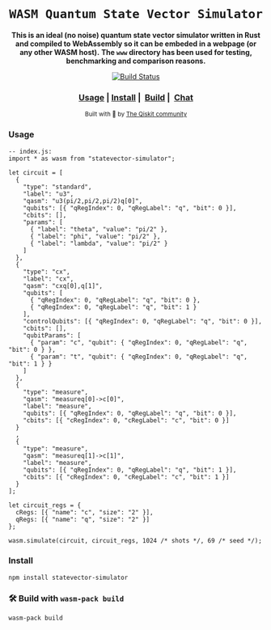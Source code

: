 <div align="center">

  <h1><code>WASM Quantum State Vector Simulator</code></h1>

  <strong>This is an ideal (no noise) quantum state vector simulator written in Rust
  and compiled to WebAssembly so it can be embeded in a webpage (or any other WASM host).</strong>
  <strong>The `www` directory has been used for testing, benchmarking and comparison reasons.</strong>

  <p>
    <a href="https://travis-ci.org/atilag/statevector-simulator"><img src="https://img.shields.io/travis/atilag/statevector-simulator.svg?style=flat-square" alt="Build Status" /></a>
  </p>

  <h3>
    <a href="#usage">Usage</a>
    <span> | </span>
    <a href="#install">Install</a>
    <span> | </span>
    <a href="#build">Build</a>
    <span> | </span>
    <a href="https://qiskit.slack.com/messages/CNHGWED8S">Chat</a>
  </h3>


  <sub>Built with 🦀 by <a href="https://qiskit.org/">The Qiskit community</a></sub>
</div>

### Usage
```
-- index.js:
import * as wasm from "statevector-simulator";

let circuit = [
  {
    "type": "standard",
    "label": "u3",
    "qasm": "u3(pi/2,pi/2,pi/2)q[0]",
    "qubits": [{ "qRegIndex": 0, "qRegLabel": "q", "bit": 0 }],
    "cbits": [],
    "params": [
      { "label": "theta", "value": "pi/2" },
      { "label": "phi", "value": "pi/2" },
      { "label": "lambda", "value": "pi/2" }
    ]
  },
  {
    "type": "cx",
    "label": "cx",
    "qasm": "cxq[0],q[1]",
    "qubits": [
      { "qRegIndex": 0, "qRegLabel": "q", "bit": 0 },
      { "qRegIndex": 0, "qRegLabel": "q", "bit": 1 }
    ],
    "controlQubits": [{ "qRegIndex": 0, "qRegLabel": "q", "bit": 0 }],
    "cbits": [],
    "qubitParams": [
      { "param": "c", "qubit": { "qRegIndex": 0, "qRegLabel": "q", "bit": 0 } },
      { "param": "t", "qubit": { "qRegIndex": 0, "qRegLabel": "q", "bit": 1 } }
    ]
  },
  {
    "type": "measure",
    "qasm": "measureq[0]->c[0]",
    "label": "measure",
    "qubits": [{ "qRegIndex": 0, "qRegLabel": "q", "bit": 0 }],
    "cbits": [{ "cRegIndex": 0, "cRegLabel": "c", "bit": 0 }]
  }
  ,
  {
    "type": "measure",
    "qasm": "measureq[1]->c[1]",
    "label": "measure",
    "qubits": [{ "qRegIndex": 0, "qRegLabel": "q", "bit": 1 }],
    "cbits": [{ "cRegIndex": 0, "cRegLabel": "c", "bit": 1 }]
  }
];

let circuit_regs = {
  cRegs: [{ "name": "c", "size": "2" }],
  qRegs: [{ "name": "q", "size": "2" }]
};

wasm.simulate(circuit, circuit_regs, 1024 /* shots */, 69 /* seed */);

```

### Install
```
npm install statevector-simulator
```

### 🛠 Build with `wasm-pack build`

```
wasm-pack build
```
